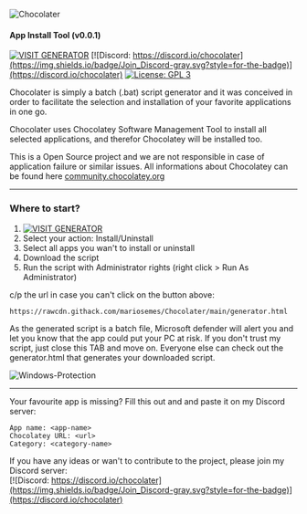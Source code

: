 ![Chocolater](https://raw.githubusercontent.com/mariosemes/Chocolater/main/images/simple-logo.jpg "Chocolater")
#### App Install Tool (v0.0.1)
[![VISIT GENERATOR](https://img.shields.io/badge/Visit_Generator-blue.svg?style=for-the-badge)](https://raw.githack.com/mariosemes/Chocolater/main/generator.html)
[![Discord: https://discord.io/chocolater](https://img.shields.io/badge/Join_Discord-gray.svg?style=for-the-badge)](https://discord.io/chocolater)
[![License: GPL 3](https://img.shields.io/badge/License-GPL%203-blue.svg?style=for-the-badge&colorB=177DC1&label=license)](LICENSE)

Chocolater is simply a batch (.bat) script generator and it was conceived in order to facilitate the selection and installation of your favorite applications in one go.

Chocolater uses Chocolatey Software Management Tool to install all selected applications, and therefor Chocolatey will be installed too.

This is a Open Source project and we are not responsible in case of application failure or similar issues. All informations about Chocolatey can be found here [community.chocolatey.org](https://community.chocolatey.org "community.chocolatey.org")

------------
### Where to start?
1. [![VISIT GENERATOR](https://img.shields.io/badge/Visit_Generator-blue.svg?style=for-the-badge)](https://raw.githack.com/mariosemes/Chocolater/main/generator.html)
2. Select your action: Install/Uninstall
3. Select all apps you wan't to install or uninstall
4. Download the script
5. Run the script with Administrator rights (right click > Run As Administrator)

c/p the url in case you can't click on the button above:

    https://rawcdn.githack.com/mariosemes/Chocolater/main/generator.html


As the generated script is a batch file, Microsoft defender will alert you and let you know that the app could put your PC at risk. If you don't trust my script, just close this TAB and move on. Everyone else can check out the generator.html that generates your downloaded script.

![Windows-Protection](https://raw.githubusercontent.com/mariosemes/Chocolater/main/images/windows-protection.png "Windows-Protection")

------------
Your favourite app is missing? Fill this out and and paste it on my Discord server:

    App name: <app-name>
    Chocolatey URL: <url>
    Category: <category-name>
    
If you have any ideas or wan't to contribute to the project, please join my Discord server:
<br />[![Discord: https://discord.io/chocolater](https://img.shields.io/badge/Join_Discord-gray.svg?style=for-the-badge)](https://discord.io/chocolater)
